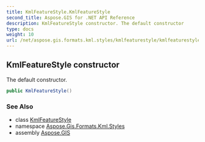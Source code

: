 ```yaml
---
title: KmlFeatureStyle.KmlFeatureStyle
second_title: Aspose.GIS for .NET API Reference
description: KmlFeatureStyle constructor. The default constructor
type: docs
weight: 10
url: /net/aspose.gis.formats.kml.styles/kmlfeaturestyle/kmlfeaturestyle/
---
```

## KmlFeatureStyle constructor

The default constructor.

```csharp
public KmlFeatureStyle()
```

### See Also

* class [KmlFeatureStyle](../)
* namespace [Aspose.Gis.Formats.Kml.Styles](../../kmlfeaturestyle/)
* assembly [Aspose.GIS](../../../)


